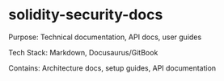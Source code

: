 # solidity-security-docs

Purpose: Technical documentation, API docs, user guides

Tech Stack: Markdown, Docusaurus/GitBook

Contains: Architecture docs, setup guides, API documentation

